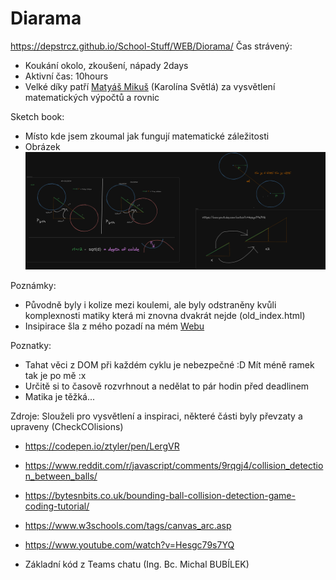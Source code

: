 # Diarama
https://depstrcz.github.io/School-Stuff/WEB/Diorama/
Čas strávený:
- Koukání okolo, zkoušení, nápady 2days
- Aktivní čas: 10hours
- Velké díky patří [Matyáš Mikuš](https://github.com/Mleekush) (Karolína Světlá) za vysvětlení matematických výpočtů a rovnic 

Sketch book:
- Místo kde jsem zkoumal jak fungují matematické záležitosti
- Obrázek ![sketch.png](https://raw.githubusercontent.com/DEPSTRCZ/School-Stuff/main/WEB/Diorama/sketch.png)

Poznámky:
- Původně byly i kolize mezi koulemi, ale byly odstraněny kvůli komplexnosti matiky která mi znovna dvakrát nejde (old_index.html)
- Insipirace šla z mého pozadí na mém [Webu](https://depstr.eu)

Poznatky:
- Tahat věci z DOM při každém cyklu je nebezpečné :D Mít méně ramek tak je po mě :x 
- Určitě si to časově rozvrhnout a nedělat to pár hodin před deadlinem
- Matika je těžká... 

Zdroje:
Slouželi pro vysvětlení a inspiraci, některé části byly převzaty a upraveny (CheckCOlisions)
- https://codepen.io/ztyler/pen/LergVR
- https://www.reddit.com/r/javascript/comments/9rqgj4/collision_detection_between_balls/
- https://bytesnbits.co.uk/bounding-ball-collision-detection-game-coding-tutorial/
- https://www.w3schools.com/tags/canvas_arc.asp

- https://www.youtube.com/watch?v=Hesgc79s7YQ

- Základní kód z Teams chatu  (Ing. Bc. Michal BUBÍLEK)

